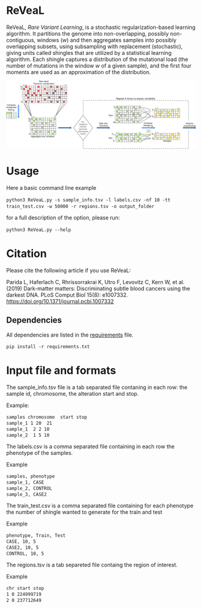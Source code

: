 # ReVeaL

ReVeaL, _Rare Variant Learning_, is a stochastic regularization-based learning algorithm. It partitions the genome into non-overlapping, possibly non-contiguous, windows (_w_) and then aggregates samples into possibly overlapping subsets, using subsampling with replacement (stochastic), giving units called shingles that are utilized by a statistical learning algorithm. Each shingle captures a distribution of the mutational load (the number of mutations in the window _w_ of a given sample), and the first four moments are used as an approximation of the distribution.

![Flowchart of ReVeaL](flowchart.jpg)

# Usage
Here a basic command line example

`python3 ReVeaL.py -s sample_info.tsv -l labels.csv -nf 10 -tt train_test.csv -w 50000 -r regions.tsv -o output_folder`

for a full description of the option, please run:

`python3 ReVeaL.py --help`

# Citation

Please cite the following article if you use ReVeaL:

Parida L, Haferlach C, Rhrissorrakrai K, Utro F, Levovitz C, Kern W, et al. (2019) Dark-matter matters: Discriminating subtle blood cancers using the darkest DNA. PLoS Comput Biol 15(8): e1007332. https://doi.org/10.1371/journal.pcbi.1007332

## Dependencies
All dependencies are listed in the [requirements](requirements.txt) file. 

```
pip install -r requirements.txt
```

# Input file and formats

The sample_info.tsv file is a tab separated file contaning in each row: the sample id, chromosome, the alteration start and stop.

Example:

```
samples chromosome  start stop
sample_1 1 20  21
sample_1  2 2 10
sample_2  1 5 10
```

The labels.csv is a comma separated file containing in each row the phenotype of the samples.

Example

```
samples, phenotype
sample_1, CASE
sample_2, CONTROL
sample_3, CASE2
```

The train_test.csv is a comma separated file containing for each phenotype the number of shingle wanted to generate for the train and test

Example

```
phenotype, Train, Test
CASE, 10, 5 
CASE2, 10, 5 
CONTROL, 10, 5
```
The regions.tsv is a tab separeted file containg the region of interest. 

Example

```
chr start stop
1 0 224999719
2 0 237712649
```
